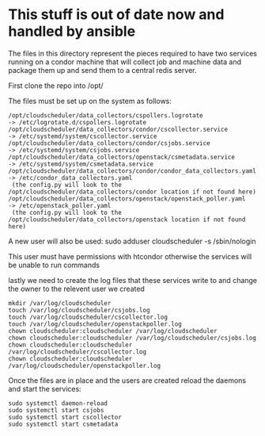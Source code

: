 # This stuff is out of date now and handled by ansible

The files in this directory represent the pieces required to have two services running on a condor
machine that will collect job and machine data and package them up and send them to a central redis server.

First clone the repo into /opt/

The files must be set up on the system as follows:
```
/opt/cloudscheduler/data_collectors/cspollers.logrotate                -> /etc/logrotate.d/cspollers.logrotate
/opt/cloudscheduler/data_collectors/condor/cscollector.service         -> /etc/systemd/system/cscollector.service
/opt/cloudscheduler/data_collectors/condor/csjobs.service              -> /etc/systemd/system/csjobs.service
/opt/cloudscheduler/data_collectors/openstack/csmetadata.service       -> /etc/systemd/system/csmetadata.service
/opt/cloudscheduler/data_collectors/condor/condor_data_collectors.yaml -> /etc/condor_data_collectors.yaml
 (the config.py will look to the /opt/cloudscheduler/data_collectors/condor location if not found here)
/opt/cloudscheduler/data_collectors/openstack/openstack_poller.yaml    -> /etc/openstack_poller.yaml
 (the config.py will look to the /opt/cloudscheduler/data_collectors/openstack location if not found here)
```

A new user will also be used:
sudo adduser cloudscheduler -s /sbin/nologin

This user must have permissions with htcondor otherwise the services will be unable to run commands

lastly we need to create the log files that these services write to and change the owner to the relevent user we created
```
mkdir /var/log/cloudscheduler
touch /var/log/cloudscheduler/csjobs.log
touch /var/log/cloudscheduler/cscollector.log
touch /var/log/cloudscheduler/openstackpoller.log
chown cloudscheduler:cloudscheduler /var/log/cloudscheduler
chown cloudscheduler:cloudscheduler /var/log/cloudscheduler/csjobs.log
chown cloudscheduler:cloudscheduler /var/log/cloudscheduler/cscollector.log
chown cloudscheduler:cloudscheduler /var/log/cloudscheduler/openstackpoller.log
```

Once the files are in place and the users are created reload the daemons and start the services:
```
sudo systemctl daemon-reload
sudo systemctl start csjobs
sudo systemctl start cscollector
sudo systemctl start csmetadata
```
